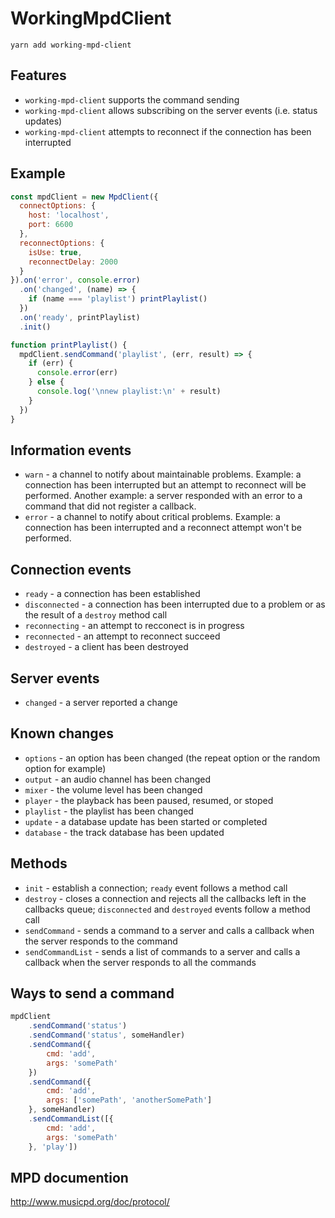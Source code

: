 # WorkingMpdClient

```
yarn add working-mpd-client
```

## Features

 - `working-mpd-client` supports the command sending
 - `working-mpd-client` allows subscribing on the server events (i.e. status updates)
 - `working-mpd-client` attempts to reconnect if the connection has been interrupted

## Example

```js
const mpdClient = new MpdClient({
  connectOptions: {
    host: 'localhost',
    port: 6600
  },
  reconnectOptions: {
    isUse: true,
    reconnectDelay: 2000
  }
}).on('error', console.error)
  .on('changed', (name) => {
    if (name === 'playlist') printPlaylist()
  })
  .on('ready', printPlaylist)
  .init()

function printPlaylist() {
  mpdClient.sendCommand('playlist', (err, result) => {
    if (err) {
      console.error(err)
    } else {
      console.log('\nnew playlist:\n' + result)
    }
  })
}
```

## Information events

 - `warn` - a channel to notify about maintainable problems.
    Example: a connection has been interrupted but an attempt to reconnect will be performed.
    Another example: a server responded with an error to a command that did not register a callback.
 - `error` - a channel to notify about critical problems.
    Example: a connection has been interrupted and a reconnect attempt won't be performed.

## Connection events

 - `ready` - a connection has been established
 - `disconnected` - a connection has been interrupted due to a problem or as the result of a `destroy` method call
 - `reconnecting` - an attempt to recconect is in progress
 - `reconnected` - an attempt to reconnect succeed
 - `destroyed` - a client has been destroyed

## Server events

 - `changed` - a server reported a change

## Known changes

 - `options` - an option has been changed (the repeat option or the random option for example)
 - `output` - an audio channel has been changed
 - `mixer` - the volume level has been changed
 - `player` - the playback has been paused, resumed, or stoped
 - `playlist` - the playlist has been changed
 - `update` - a database update has been started or completed
 - `database` - the track database has been updated

## Methods

 - `init` - establish a connection; `ready` event follows a method call
 - `destroy` - closes a connection and rejects all the callbacks left in the callbacks queue; `disconnected` and `destroyed` events follow a method call
 - `sendCommand` - sends a command to a server and calls a callback when the server responds to the command
 - `sendCommandList` - sends a list of commands to a server and calls a callback when the server responds to all the commands

## Ways to send a command

```js
mpdClient
	.sendCommand('status')
	.sendCommand('status', someHandler)
	.sendCommand({
		cmd: 'add',
		args: 'somePath'
	})
	.sendCommand({
		cmd: 'add',
		args: ['somePath', 'anotherSomePath']
	}, someHandler)
	.sendCommandList([{
		cmd: 'add',
		args: 'somePath'
	}, 'play'])
```

## MPD documention

http://www.musicpd.org/doc/protocol/
